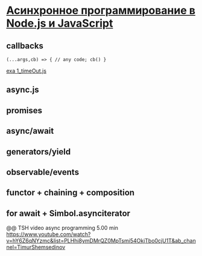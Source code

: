 # [Асинхронное программирование в Node.js и JavaScript](https://www.youtube.com/watch?v=hY6Z6qNYzmc&list=PLHhi8ymDMrQZ0MpTsmi54OkjTbo0cjU1T&ab_channel=TimurShemsedinov)

## callbacks

    (...args,cb) => { // any code; cb() }
    
[exa 1_timeOut.js](./_src/1_timeOut.js)

## async.js
## promises
## async/await
## generators/yield
## observable/events 
## functor + chaining + composition
## for await + Simbol.asynciterator





@@ TSH video async programming 5.00 min https://www.youtube.com/watch?v=hY6Z6qNYzmc&list=PLHhi8ymDMrQZ0MpTsmi54OkjTbo0cjU1T&ab_channel=TimurShemsedinov
